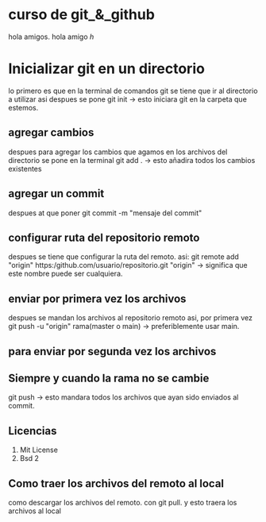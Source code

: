 # curso de git_&_github


hola amigos.
hola amigo _h_

# Inicializar git en un directorio

lo primero es que en la terminal de
comandos git se tiene que ir al
directorio a utilizar asi
despues se pone 
git init -> esto iniciara
git en la carpeta que estemos.
## agregar cambios
despues para agregar los cambios que 
agamos en los archivos del directorio
se pone en la terminal 
git add . -> esto añadira todos los 
cambios existentes
## agregar un commit
despues at que poner 
git commit -m "mensaje del commit"
## configurar ruta del repositorio remoto
despues se tiene que configurar la ruta
del remoto.
asi:
git remote add "origin" https:/github.com/usuario/repositorio.git
"origin" -> significa que este nombre puede ser cualquiera.

## enviar por primera vez los archivos
despues se mandan los archivos al
repositorio remoto asi, por primera vez
git push -u "origin" rama(master o main)
-> preferiblemente usar main.

## para enviar por segunda vez los archivos
## Siempre y cuando la rama no se cambie
git push -> esto mandara todos los archivos
que ayan sido enviados al commit.


## Licencias 
1. Mit License
1. Bsd 2

## Como traer los archivos del remoto al local
como descargar los archivos del remoto.
con git pull.
y esto traera los archivos al local

